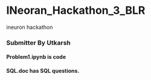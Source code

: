 # INeoran_Hackathon_3_BLR
ineuron hackathon

### Submitter By Utkarsh

#### Problem1.ipynb is code

#### SQL.doc has SQL questions.
